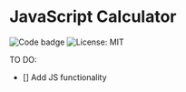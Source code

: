 # JavaScript Calculator

![Code badge](https://img.shields.io/github/languages/top/warrenp11/javascript-projects/tree/calculator) 
![License: MIT](https://img.shields.io/badge/License-MIT-yellow.svg)


TO DO:
* [] Add JS functionality